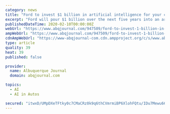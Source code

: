 ```yaml
---
category: news
title: "Ford to invest $1 billion in artificial intelligence for your car"
excerpt: "Ford will pour $1 billion over the next five years into an artificial intelligence company tasked ... will put Ford in direct competition with Waymo, Google’s self-driving car company, which ..."
publishedDateTime: 2020-02-10T00:00:00Z
webUrl: "https://www.abqjournal.com/947509/ford-to-invest-1-billion-in-artificial-intelligence-for-your-car.html"
ampWebUrl: "https://www.abqjournal.com/947509/ford-to-invest-1-billion-in-artificial-intelligence-for-your-car.html/amp"
cdnAmpWebUrl: "https://www-abqjournal-com.cdn.ampproject.org/c/s/www.abqjournal.com/947509/ford-to-invest-1-billion-in-artificial-intelligence-for-your-car.html/amp"
type: article
quality: 39
heat: 39
published: false

provider:
  name: Albuquerque Journal
  domain: abqjournal.com

topics:
  - AI
  - AI in Autos

secured: "itwxD/UMpDXeTFtky0c7CMaCRz0k9q6thCVmrmiBP6XlohFQtu/IDu7Mewu665eRzP/HRT8LY/vDzqYaqgn8lDxu9zxmzU+Cr9qA4Okcq7cMV23sczGjHjyCwF13XlhpHbN2k7OwHXsKa69mMez3+mLfAJJwK82FQ6gCObE42TU71EEIEgtZpsue8/Wg1eGL7rDzq673OOEtCJod3dbCuldrY3PCkaWOMmIPOuoZ1anWfKXdY/jGpZxQgOw8Dog/IutZxy+I0sil8iU2AFwhZINgSTImJrceh6aM2RKZrfXvNfPOUWIvDJLT7jD+otd1;ogScQWWipkPS5HBfhGR+RA=="
---
```


